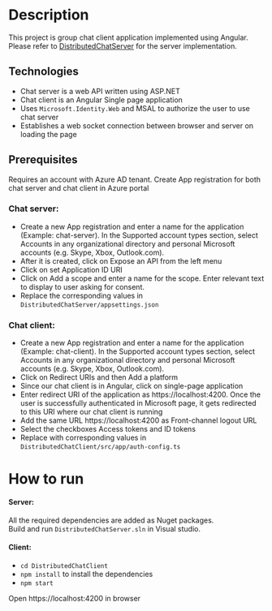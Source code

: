 # Description
This project is group chat client application implemented using Angular. Please refer to [DistributedChatServer](https://github.com/yjyotshna1997/DistributedChatServer) for the server implementation.

## Technologies
- Chat server is a web API written using ASP.NET 
- Chat client is an Angular Single page application
- Uses `Microsoft.Identity.Web` and MSAL to authorize the user to use chat server
- Establishes a web socket connection between browser and server on loading the page

## Prerequisites
Requires an account with Azure AD tenant.
Create App registration for both chat server and chat client in Azure portal
### Chat server:
- Create a new App registration and enter a name for the application (Example: chat-server). In the Supported account types section, select Accounts in any organizational directory and personal Microsoft accounts (e.g. Skype, Xbox, Outlook.com).
- After it is created, click on Expose an API from the left menu
- Click on set Application ID URI
- Click on Add a scope and enter a name for the scope. Enter relevant text to display to user asking for consent.
- Replace the corresponding values in `DistributedChatServer/appsettings.json`
### Chat client:
- Create a new App registration and enter a name for the application (Example: chat-client). In the Supported account types section, select Accounts in any organizational directory and personal Microsoft accounts (e.g. Skype, Xbox, Outlook.com).
- Click on Redirect URIs and then Add a platform
- Since our chat client is in Angular, click on single-page application
- Enter redirect URI of the application as https://localhost:4200. Once the user is successfully authenticated in Microsoft page, it gets redirected to this URI where our chat client is running
- Add the same URL https://localhost:4200 as Front-channel logout URL
- Select the checkboxes Access tokens and ID tokens
- Replace with corresponding values in `DistributedChatClient/src/app/auth-config.ts`

# How to run
#### Server:
All the required dependencies are added as Nuget packages. <br> 
Build and run `DistributedChatServer.sln` in Visual studio.
#### Client:
- `cd DistributedChatClient`
- `npm install` to install the dependencies
- `npm start`

Open https://localhost:4200 in browser

